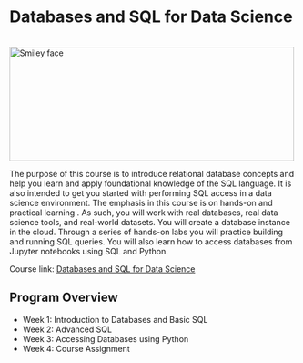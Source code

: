 # Databases and SQL for Data Science

<br>

<img src="https://test.ibpm.ctit.pl/wp-content/uploads/2019/08/ibm-logo.png" alt="Smiley face" height="200" width="500">

<br>

The purpose of this course is to introduce relational database concepts and help you learn and apply foundational knowledge of the SQL language. It is also intended to get you started with performing SQL access in a data science environment. The emphasis in this course is on hands-on and practical learning . As such, you will work with real databases, real data science tools, and real-world datasets. You will create a database instance in the cloud. Through a series of hands-on labs you will practice building and running SQL queries. You will also learn how to access databases from Jupyter notebooks using SQL and Python.

Course link: [Databases and SQL for Data Science](https://www.coursera.org/learn/sql-data-science)

## Program Overview
- Week 1: Introduction to Databases and Basic SQL
- Week 2: Advanced SQL
- Week 3: Accessing Databases using Python
- Week 4: Course Assignment
